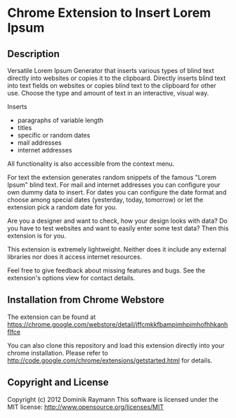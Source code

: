 Chrome Extension to Insert Lorem Ipsum
======================================
Description
-----------
Versatile Lorem Ipsum Generator that inserts various types of blind text directly into websites or copies it to the clipboard.
Directly inserts blind text into text fields on websites or copies blind text to the clipboard for other use. Choose the type and amount of text in an interactive, visual way.

Inserts
* paragraphs of variable length
* titles
* specific or random dates
* mail addresses
* internet addresses

All functionality is also accessible from the context menu.

For text the extension generates random snippets of the famous "Lorem Ipsum" blind text. For mail and internet addresses you can configure your own dummy data to insert. For dates you can configure the date format and choose among special dates (yesterday, today, tomorrow) or let the extension pick a random date for you.

Are you a designer and want to check, how your design looks with data? Do you have to test websites and want to easily enter some test data? Then this extension is for you.

This extension is extremely lightweight. Neither does it include any external libraries nor does it access internet resources.

Feel free to give feedback about missing features and bugs. See the extension's options view for contact details.

Installation from Chrome Webstore
---------------------------------
The extension can be found at https://chrome.google.com/webstore/detail/jffcmkkfbampimhpimhofhhkanhflfce

You can also clone this repository and load this extension directly into your chrome installation. Please refer to http://code.google.com/chrome/extensions/getstarted.html for details.

Copyright and License
---------------------
Copyright (c) 2012 Dominik Raymann
This software is licensed under the MIT license: http://www.opensource.org/licenses/MIT